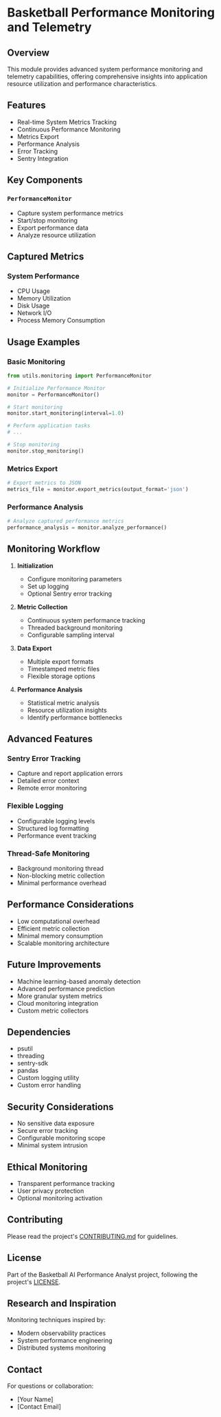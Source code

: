 # Basketball Performance Monitoring and Telemetry

## Overview

This module provides advanced system performance monitoring and telemetry capabilities, offering comprehensive insights into application resource utilization and performance characteristics.

## Features

- Real-time System Metrics Tracking
- Continuous Performance Monitoring
- Metrics Export
- Performance Analysis
- Error Tracking
- Sentry Integration

## Key Components

### `PerformanceMonitor`
- Capture system performance metrics
- Start/stop monitoring
- Export performance data
- Analyze resource utilization

## Captured Metrics

### System Performance
- CPU Usage
- Memory Utilization
- Disk Usage
- Network I/O
- Process Memory Consumption

## Usage Examples

### Basic Monitoring
```python
from utils.monitoring import PerformanceMonitor

# Initialize Performance Monitor
monitor = PerformanceMonitor()

# Start monitoring
monitor.start_monitoring(interval=1.0)

# Perform application tasks
# ...

# Stop monitoring
monitor.stop_monitoring()
```

### Metrics Export
```python
# Export metrics to JSON
metrics_file = monitor.export_metrics(output_format='json')
```

### Performance Analysis
```python
# Analyze captured performance metrics
performance_analysis = monitor.analyze_performance()
```

## Monitoring Workflow

1. **Initialization**
   - Configure monitoring parameters
   - Set up logging
   - Optional Sentry error tracking

2. **Metric Collection**
   - Continuous system performance tracking
   - Threaded background monitoring
   - Configurable sampling interval

3. **Data Export**
   - Multiple export formats
   - Timestamped metric files
   - Flexible storage options

4. **Performance Analysis**
   - Statistical metric analysis
   - Resource utilization insights
   - Identify performance bottlenecks

## Advanced Features

### Sentry Error Tracking
- Capture and report application errors
- Detailed error context
- Remote error monitoring

### Flexible Logging
- Configurable logging levels
- Structured log formatting
- Performance event tracking

### Thread-Safe Monitoring
- Background monitoring thread
- Non-blocking metric collection
- Minimal performance overhead

## Performance Considerations

- Low computational overhead
- Efficient metric collection
- Minimal memory consumption
- Scalable monitoring architecture

## Future Improvements

- Machine learning-based anomaly detection
- Advanced performance prediction
- More granular system metrics
- Cloud monitoring integration
- Custom metric collectors

## Dependencies

- psutil
- threading
- sentry-sdk
- pandas
- Custom logging utility
- Custom error handling

## Security Considerations

- No sensitive data exposure
- Secure error tracking
- Configurable monitoring scope
- Minimal system intrusion

## Ethical Monitoring

- Transparent performance tracking
- User privacy protection
- Optional monitoring activation

## Contributing

Please read the project's [CONTRIBUTING.md](../CONTRIBUTING.md) for guidelines.

## License

Part of the Basketball AI Performance Analyst project, following the project's [LICENSE](../LICENSE).

## Research and Inspiration

Monitoring techniques inspired by:
- Modern observability practices
- System performance engineering
- Distributed systems monitoring

## Contact

For questions or collaboration:
- [Your Name]
- [Contact Email]
